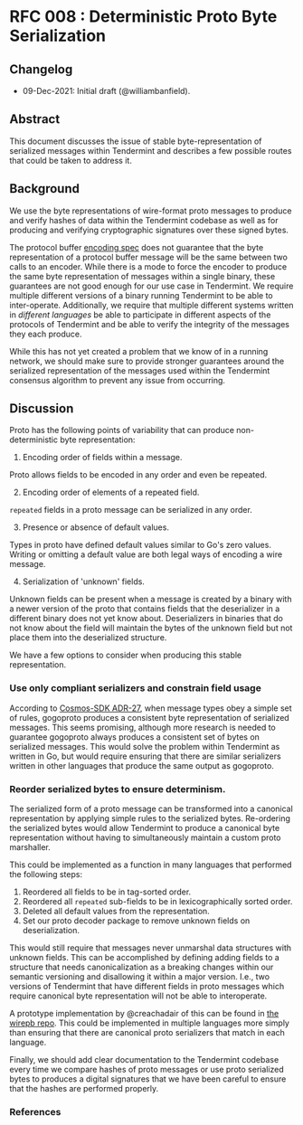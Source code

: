 # RFC 008 : Deterministic Proto Byte Serialization

## Changelog

- 09-Dec-2021: Initial draft (@williambanfield).

## Abstract

This document discusses the issue of stable byte-representation of serialized messages
within Tendermint and describes a few possible routes that could be taken to address it.

## Background

We use the byte representations of wire-format proto messages to produce
and verify hashes of data within the Tendermint codebase as well as for
producing and verifying cryptographic signatures over these signed bytes.

The protocol buffer [encoding spec][proto-spec-encoding] does not guarantee that the byte representation
of a protocol buffer message will be the same between two calls to an encoder.
While there is a mode to force the encoder to produce the same byte representation
of messages within a single binary, these guarantees are not good enough for our
use case in Tendermint. We require multiple different versions of a binary running
Tendermint to be able to inter-operate. Additionally, we require that multiple different
systems written in _different languages_ be able to participate in different aspects
of the protocols of Tendermint and be able to verify the integrity of the messages
they each produce.

While this has not yet created a problem that we know of in a running network, we should
make sure to provide stronger guarantees around the serialized representation of the messages
used within the Tendermint consensus algorithm to prevent any issue from occurring.


## Discussion

Proto has the following points of variability that can produce non-deterministic byte representation:

1. Encoding order of fields within a message.

Proto allows fields to be encoded in any order and even be repeated.

2. Encoding order of elements of a repeated field.

`repeated` fields in a proto message can be serialized in any order.

3. Presence or absence of default values.

Types in proto have defined default values similar to Go's zero values. 
Writing or omitting a default value are both legal ways of encoding a wire message.

4. Serialization of 'unknown' fields. 

Unknown fields can be present when a message is created by a binary with a newer 
version of the proto that contains fields that the deserializer in a different 
binary does not yet know about. Deserializers in binaries that do not know about the field
will maintain the bytes of the unknown field but not place them into the deserialized structure.

We have a few options to consider when producing this stable representation.

### Use only compliant serializers and constrain field usage

According to [Cosmos-SDK ADR-27][cosmos-sdk-adr-27], when message types obey a simple 
set of rules, gogoproto produces a consistent byte representation of serialized messages.
This seems promising, although more research is needed to guarantee gogoproto always
produces a consistent set of bytes on serialized messages. This would solve the problem 
within Tendermint as written in Go, but would require ensuring that there are similar
serializers written in other languages that produce the same output as gogoproto.

### Reorder serialized bytes to ensure determinism.

The serialized form of a proto message can be transformed into a canonical representation
by applying simple rules to the serialized bytes. Re-ordering the serialized bytes
would allow Tendermint to produce a canonical byte representation without having to 
simultaneously maintain a custom proto marshaller. 

This could be implemented as a function in many languages that performed the following steps:

1. Reordered all fields to be in tag-sorted order.
2. Reordered all `repeated` sub-fields to be in lexicographically sorted order.
3. Deleted all default values from the representation.
4. Set our proto decoder package to remove unknown fields on deserialization.

This would still require that messages never unmarshal data structures with unknown fields.
This can be accomplished by defining adding fields to a structure that needs canonicalization
as a breaking changes within our semantic versioning and disallowing it within a major version.
I.e., two versions of Tendermint that have different fields in proto messages which require
canonical byte representation will not be able to interoperate.

A prototype implementation by @creachadair of this can be found in [the wirepb repo][wire-pb].
This could be implemented in multiple languages more simply than ensuring that there are
canonical proto serializers that match in each language.

Finally, we should add clear documentation to the Tendermint codebase every time we
compare hashes of proto messages or use proto serialized bytes to produces a
digital signatures that we have been careful to ensure that the hashes are performed
properly.

### References

[proto-spec-encoding]: https://developers.google.com/protocol-buffers/docs/encoding
[spec-issue]: https://github.com/tendermint/tendermint/issues/5005
[cosmos-sdk-adr-27]: https://github.com/cosmos/cosmos-sdk/blob/master/docs/architecture/adr-027-deterministic-protobuf-serialization.md
[cer-proto-3]: https://github.com/regen-network/canonical-proto3
[wire-pb]: https://github.com/creachadair/wirepb

